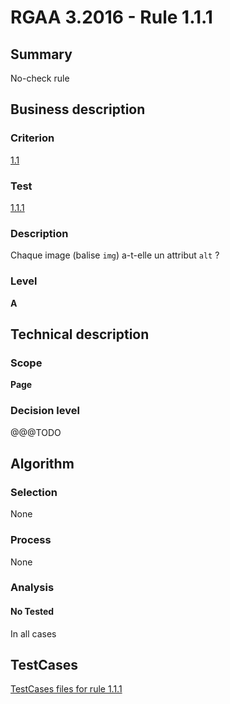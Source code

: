 # RGAA 3.2016 - Rule 1.1.1

## Summary
No-check rule


## Business description

### Criterion
[1.1](http://references.modernisation.gouv.fr/rgaa-accessibilite/criteres.html#crit-1-1)

### Test
[1.1.1](http://references.modernisation.gouv.fr/rgaa-accessibilite/criteres.html#test-1-1-1)

### Description
<div lang="fr">Chaque image (balise <code lang="en">img</code>) a-t-elle un attribut <code lang="en">alt</code>&nbsp;?</div>

### Level
**A**


## Technical description

### Scope
**Page**

### Decision level
@@@TODO


## Algorithm

### Selection
None

### Process
None

### Analysis

#### No Tested
In all cases


##  TestCases

[TestCases files for rule 1.1.1](https://github.com/Asqatasun/Asqatasun/tree/develop/rules/rules-rgaa3.2016/src/test/resources/testcases/rgaa32016/Rgaa32016Rule010101/)


